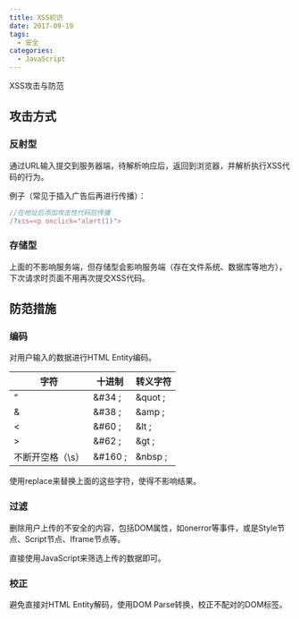 ```yaml
---
title: XSS初识
date: 2017-09-19
tags: 
  - 安全
categories: 
  - JavaScript
---
```


XSS攻击与防范

<!--more-->

## 攻击方式

### 反射型

通过URL输入提交到服务器端，待解析响应后，返回到浏览器，并解析执行XSS代码的行为。

例子（常见于插入广告后再进行传播）：

```javascript
//在地址后添加攻击性代码后传播
/?xss=<p onclick="alert(1)">
```

### 存储型

 上面的不影响服务端，但存储型会影响服务端（存在文件系统、数据库等地方），下次请求时页面不用再次提交XSS代码。


## 防范措施

### 编码

对用户输入的数据进行HTML Entity编码。

|  字符   |  十进制   |  转义字符   |
| --- | --- | --- |
|  “   |  &#34 ;   |  &quot ;   |
|  &   |  &#38 ;  |  &amp ;   |
|  <   |  &#60 ;   |  &lt ;   |
|  >   |  &#62 ;   |  &gt ;   |
|  不断开空格（\s）   |  &#160 ;   |  &nbsp ;   |

使用replace来替换上面的这些字符，使得不影响结果。

### 过滤

删除用户上传的不安全的内容，包括DOM属性，如onerror等事件，或是Style节点、Script节点、Iframe节点等。

直接使用JavaScript来筛选上传的数据即可。

### 校正

避免直接对HTML Entity解码，使用DOM Parse转换，校正不配对的DOM标签。